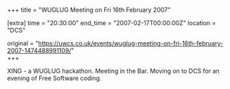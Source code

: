 +++
title = "WUGLUG Meeting on Fri 16th February 2007"

[extra]
time = "20:30:00"
end_time = "2007-02-17T00:00:00Z"
location = "DCS"

original = "https://uwcs.co.uk/events/wuglug-meeting-on-fri-16th-february-2007-1474488991109/"    
+++

XING - a WUGLUG hackathon. Meeting in the Bar. Moving on to DCS for an evening of Free Software coding.

